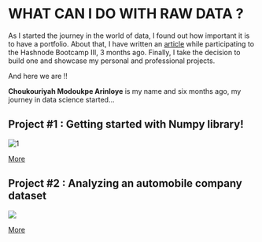# WHAT CAN I DO WITH RAW DATA ?
As I started the journey in the world of data, I found out how important it is to have a portfolio. About that, I have written an [article](https://acma.hashnode.dev/my-plans-about-creating-a-portfolio-cko63wk580apo94s1dwyl61tp) while participating to the Hashnode Bootcamp III, 3 months ago. Finally, I take the decision to build one and showcase my personal and professional projects.

And here we are !!

**Choukouriyah Modoukpe Arinloye** is my name and six months ago, my journey in data science started... 

## Project #1 : Getting started with Numpy library!

![1](https://user-images.githubusercontent.com/35114647/127143679-493d7aff-4f8f-44df-92f2-f8f4acd8e7c9.png)

[More](https://github.com/ModoukpeA/Numpy_SCA_Projects/)

## Project #2 : Analyzing an automobile company dataset

![](https://techscript24.com/wp-content/uploads/)

[More](https://github.com/ModoukpeA/Pandas_SCA_Projects/)
